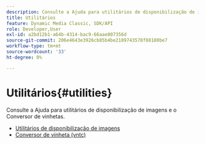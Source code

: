 ```yaml
---
description: Consulte a Ajuda para utilitários de disponibilização de imagens e o Conversor de vinhetas.
title: Utilitários
feature: Dynamic Media Classic, SDK/API
role: Developer,User
exl-id: a2bd12b1-a64b-4314-bac9-66aae807356d
source-git-commit: 206e4643e3926cb85b4be2189743578f88180be7
workflow-type: tm+mt
source-wordcount: '33'
ht-degree: 0%

---
```


# Utilitários{#utilities}

Consulte a Ajuda para utilitários de disponibilização de imagens e o Conversor de vinhetas.

* [Utilitários de disponibilização de imagens](/help/aem-is-ir-api/is-api/is-utils/utilities/c-utils-home.md)
* [Conversor de vinheta (vntc)](/help/aem-is-ir-api/utilities/c-ir-vignette-converter-vntc/c-ir-vignette-converter-vntc.md)
